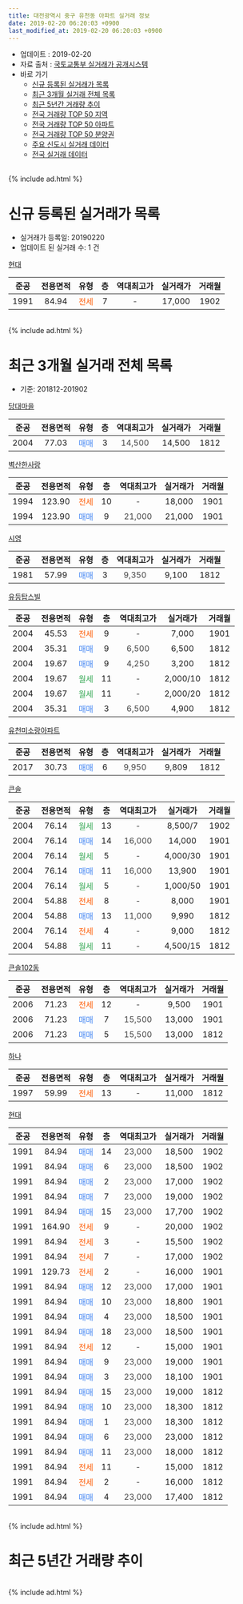 ```yaml
---
title: 대전광역시 중구 유천동 아파트 실거래 정보
date: 2019-02-20 06:20:03 +0900
last_modified_at: 2019-02-20 06:20:03 +0900
---
```


* 업데이트 : 2019-02-20
* 자료 출처 : [국토교통부 실거래가 공개시스템](http://rt.molit.go.kr)
* 바로 가기
    * [신규 등록된 실거래가 목록](#신규-등록된-실거래가-목록)
    * [최근 3개월 실거래 전체 목록](#최근-3개월-실거래-전체-목록)
    * [최근 5년간 거래량 추이](#최근-5년간-거래량-추이)
    * [전국 거래량 TOP 50 지역](https://inasie.github.io/apt-trade-info/최근-3개월-전국에서-가장-거래가-많이-발생한-지역)
    * [전국 거래량 TOP 50 아파트](https://inasie.github.io/apt-trade-info/최근-3개월-전국에서-가장-거래가-많이-발생한-아파트)
    * [전국 거래량 TOP 50 분양권](https://inasie.github.io/apt-trade-info/최근-3개월-전국에서-가장-거래가-많이-발생한-분양권)
    * [주요 신도시 실거래 데이터](https://inasie.github.io/apt-trade-info/주요-신도시)
    * [전국 실거래 데이터](https://inasie.github.io/apt-trade-info/전국)
<br>
{% include ad.html %}
<br>

# 신규 등록된 실거래가 목록
* 실거래가 등록일: 20190220
* 업데이트 된 실거래 수: 1 건


[현대](https://search.naver.com/search.naver?query=%EB%8C%80%EC%A0%84%EA%B4%91%EC%97%AD%EC%8B%9C+%EC%A4%91%EA%B5%AC+%EC%9C%A0%EC%B2%9C%EB%8F%99+%ED%98%84%EB%8C%80)

|준공|전용면적|유형|층|역대최고가|실거래가|거래월|
|:---:|:---:|:---:|:---:|:---:|:---:|:---:|
|1991|84.94|<span style="color:#ff5a00">전세</span>|7|<span style="color:#444444">-</span>|17,000|1902|


<br>
{% include ad.html %}
<br>

# 최근 3개월 실거래 전체 목록
* 기준: 201812-201902


[당대마을](https://search.naver.com/search.naver?query=%EB%8C%80%EC%A0%84%EA%B4%91%EC%97%AD%EC%8B%9C+%EC%A4%91%EA%B5%AC+%EC%9C%A0%EC%B2%9C%EB%8F%99+%EB%8B%B9%EB%8C%80%EB%A7%88%EC%9D%84)

|준공|전용면적|유형|층|역대최고가|실거래가|거래월|
|:---:|:---:|:---:|:---:|:---:|:---:|:---:|
|2004|77.03|<span style="color:#4285f3">매매</span>|3|<span style="color:#444444">14,500</span>|14,500|1812|

[벽산한사랑](https://search.naver.com/search.naver?query=%EB%8C%80%EC%A0%84%EA%B4%91%EC%97%AD%EC%8B%9C+%EC%A4%91%EA%B5%AC+%EC%9C%A0%EC%B2%9C%EB%8F%99+%EB%B2%BD%EC%82%B0%ED%95%9C%EC%82%AC%EB%9E%91)

|준공|전용면적|유형|층|역대최고가|실거래가|거래월|
|:---:|:---:|:---:|:---:|:---:|:---:|:---:|
|1994|123.90|<span style="color:#ff5a00">전세</span>|10|<span style="color:#444444">-</span>|18,000|1901|
|1994|123.90|<span style="color:#4285f3">매매</span>|9|<span style="color:#444444">21,000</span>|21,000|1901|

[시영](https://search.naver.com/search.naver?query=%EB%8C%80%EC%A0%84%EA%B4%91%EC%97%AD%EC%8B%9C+%EC%A4%91%EA%B5%AC+%EC%9C%A0%EC%B2%9C%EB%8F%99+%EC%8B%9C%EC%98%81)

|준공|전용면적|유형|층|역대최고가|실거래가|거래월|
|:---:|:---:|:---:|:---:|:---:|:---:|:---:|
|1981|57.99|<span style="color:#4285f3">매매</span>|3|<span style="color:#444444">9,350</span>|9,100|1812|

[유등탑스빌](https://search.naver.com/search.naver?query=%EB%8C%80%EC%A0%84%EA%B4%91%EC%97%AD%EC%8B%9C+%EC%A4%91%EA%B5%AC+%EC%9C%A0%EC%B2%9C%EB%8F%99+%EC%9C%A0%EB%93%B1%ED%83%91%EC%8A%A4%EB%B9%8C)

|준공|전용면적|유형|층|역대최고가|실거래가|거래월|
|:---:|:---:|:---:|:---:|:---:|:---:|:---:|
|2004|45.53|<span style="color:#ff5a00">전세</span>|9|<span style="color:#444444">-</span>|7,000|1901|
|2004|35.31|<span style="color:#4285f3">매매</span>|9|<span style="color:#444444">6,500</span>|6,500|1812|
|2004|19.67|<span style="color:#4285f3">매매</span>|9|<span style="color:#444444">4,250</span>|3,200|1812|
|2004|19.67|<span style="color:#34a853">월세</span>|11|<span style="color:#444444">-</span>|2,000/10|1812|
|2004|19.67|<span style="color:#34a853">월세</span>|11|<span style="color:#444444">-</span>|2,000/20|1812|
|2004|35.31|<span style="color:#4285f3">매매</span>|3|<span style="color:#444444">6,500</span>|4,900|1812|

[유천미소랑아파트](https://search.naver.com/search.naver?query=%EB%8C%80%EC%A0%84%EA%B4%91%EC%97%AD%EC%8B%9C+%EC%A4%91%EA%B5%AC+%EC%9C%A0%EC%B2%9C%EB%8F%99+%EC%9C%A0%EC%B2%9C%EB%AF%B8%EC%86%8C%EB%9E%91%EC%95%84%ED%8C%8C%ED%8A%B8)

|준공|전용면적|유형|층|역대최고가|실거래가|거래월|
|:---:|:---:|:---:|:---:|:---:|:---:|:---:|
|2017|30.73|<span style="color:#4285f3">매매</span>|6|<span style="color:#444444">9,950</span>|9,809|1812|

[큰솔](https://search.naver.com/search.naver?query=%EB%8C%80%EC%A0%84%EA%B4%91%EC%97%AD%EC%8B%9C+%EC%A4%91%EA%B5%AC+%EC%9C%A0%EC%B2%9C%EB%8F%99+%ED%81%B0%EC%86%94)

|준공|전용면적|유형|층|역대최고가|실거래가|거래월|
|:---:|:---:|:---:|:---:|:---:|:---:|:---:|
|2004|76.14|<span style="color:#34a853">월세</span>|13|<span style="color:#444444">-</span>|8,500/7|1902|
|2004|76.14|<span style="color:#4285f3">매매</span>|14|<span style="color:#444444">16,000</span>|14,000|1901|
|2004|76.14|<span style="color:#34a853">월세</span>|5|<span style="color:#444444">-</span>|4,000/30|1901|
|2004|76.14|<span style="color:#4285f3">매매</span>|11|<span style="color:#444444">16,000</span>|13,900|1901|
|2004|76.14|<span style="color:#34a853">월세</span>|5|<span style="color:#444444">-</span>|1,000/50|1901|
|2004|54.88|<span style="color:#ff5a00">전세</span>|8|<span style="color:#444444">-</span>|8,000|1901|
|2004|54.88|<span style="color:#4285f3">매매</span>|13|<span style="color:#444444">11,000</span>|9,990|1812|
|2004|76.14|<span style="color:#ff5a00">전세</span>|4|<span style="color:#444444">-</span>|9,000|1812|
|2004|54.88|<span style="color:#34a853">월세</span>|11|<span style="color:#444444">-</span>|4,500/15|1812|

[큰솔102동](https://search.naver.com/search.naver?query=%EB%8C%80%EC%A0%84%EA%B4%91%EC%97%AD%EC%8B%9C+%EC%A4%91%EA%B5%AC+%EC%9C%A0%EC%B2%9C%EB%8F%99+%ED%81%B0%EC%86%94102%EB%8F%99)

|준공|전용면적|유형|층|역대최고가|실거래가|거래월|
|:---:|:---:|:---:|:---:|:---:|:---:|:---:|
|2006|71.23|<span style="color:#ff5a00">전세</span>|12|<span style="color:#444444">-</span>|9,500|1901|
|2006|71.23|<span style="color:#4285f3">매매</span>|7|<span style="color:#444444">15,500</span>|13,000|1901|
|2006|71.23|<span style="color:#4285f3">매매</span>|5|<span style="color:#444444">15,500</span>|13,000|1812|

[하나](https://search.naver.com/search.naver?query=%EB%8C%80%EC%A0%84%EA%B4%91%EC%97%AD%EC%8B%9C+%EC%A4%91%EA%B5%AC+%EC%9C%A0%EC%B2%9C%EB%8F%99+%ED%95%98%EB%82%98)

|준공|전용면적|유형|층|역대최고가|실거래가|거래월|
|:---:|:---:|:---:|:---:|:---:|:---:|:---:|
|1997|59.99|<span style="color:#ff5a00">전세</span>|13|<span style="color:#444444">-</span>|11,000|1812|

[현대](https://search.naver.com/search.naver?query=%EB%8C%80%EC%A0%84%EA%B4%91%EC%97%AD%EC%8B%9C+%EC%A4%91%EA%B5%AC+%EC%9C%A0%EC%B2%9C%EB%8F%99+%ED%98%84%EB%8C%80)

|준공|전용면적|유형|층|역대최고가|실거래가|거래월|
|:---:|:---:|:---:|:---:|:---:|:---:|:---:|
|1991|84.94|<span style="color:#4285f3">매매</span>|14|<span style="color:#444444">23,000</span>|18,500|1902|
|1991|84.94|<span style="color:#4285f3">매매</span>|6|<span style="color:#444444">23,000</span>|18,500|1902|
|1991|84.94|<span style="color:#4285f3">매매</span>|2|<span style="color:#444444">23,000</span>|17,000|1902|
|1991|84.94|<span style="color:#4285f3">매매</span>|7|<span style="color:#444444">23,000</span>|19,000|1902|
|1991|84.94|<span style="color:#4285f3">매매</span>|15|<span style="color:#444444">23,000</span>|17,700|1902|
|1991|164.90|<span style="color:#ff5a00">전세</span>|9|<span style="color:#444444">-</span>|20,000|1902|
|1991|84.94|<span style="color:#ff5a00">전세</span>|3|<span style="color:#444444">-</span>|15,500|1902|
|1991|84.94|<span style="color:#ff5a00">전세</span>|7|<span style="color:#444444">-</span>|17,000|1902|
|1991|129.73|<span style="color:#ff5a00">전세</span>|2|<span style="color:#444444">-</span>|16,000|1901|
|1991|84.94|<span style="color:#4285f3">매매</span>|12|<span style="color:#444444">23,000</span>|17,000|1901|
|1991|84.94|<span style="color:#4285f3">매매</span>|10|<span style="color:#444444">23,000</span>|18,800|1901|
|1991|84.94|<span style="color:#4285f3">매매</span>|4|<span style="color:#444444">23,000</span>|18,500|1901|
|1991|84.94|<span style="color:#4285f3">매매</span>|18|<span style="color:#444444">23,000</span>|18,500|1901|
|1991|84.94|<span style="color:#ff5a00">전세</span>|12|<span style="color:#444444">-</span>|15,000|1901|
|1991|84.94|<span style="color:#4285f3">매매</span>|9|<span style="color:#444444">23,000</span>|19,000|1901|
|1991|84.94|<span style="color:#4285f3">매매</span>|3|<span style="color:#444444">23,000</span>|18,100|1901|
|1991|84.94|<span style="color:#4285f3">매매</span>|15|<span style="color:#444444">23,000</span>|19,000|1812|
|1991|84.94|<span style="color:#4285f3">매매</span>|10|<span style="color:#444444">23,000</span>|18,300|1812|
|1991|84.94|<span style="color:#4285f3">매매</span>|1|<span style="color:#444444">23,000</span>|18,300|1812|
|1991|84.94|<span style="color:#4285f3">매매</span>|6|<span style="color:#444444">23,000</span>|23,000|1812|
|1991|84.94|<span style="color:#4285f3">매매</span>|11|<span style="color:#444444">23,000</span>|18,000|1812|
|1991|84.94|<span style="color:#ff5a00">전세</span>|11|<span style="color:#444444">-</span>|15,000|1812|
|1991|84.94|<span style="color:#ff5a00">전세</span>|2|<span style="color:#444444">-</span>|16,000|1812|
|1991|84.94|<span style="color:#4285f3">매매</span>|4|<span style="color:#444444">23,000</span>|17,400|1812|


<br>
{% include ad.html %}
<br>

# 최근 5년간 거래량 추이


<div style="width:100%;">
    <canvas id="deal_progress" height="200"></canvas>
</div>

<script>
new Chart(document.getElementById("deal_progress"), {
    type: 'line',
    data: {
        labels: ['201402','201403','201404','201405','201406','201407','201408','201409','201410','201411','201412','201501','201502','201503','201504','201505','201506','201507','201508','201509','201510','201511','201512','201601','201602','201603','201604','201605','201606','201607','201608','201609','201610','201611','201612','201701','201702','201703','201704','201705','201706','201707','201708','201709','201710','201711','201712','201801','201802','201803','201804','201805','201806','201807','201808','201809','201810','201811','201812','201901','201902'],
        datasets: [{
            label: '매매',
            pointRadius: 1,
            data: [20, 21, 17, 10, 20, 8, 25, 36, 15, 26, 10, 18, 12, 17, 25, 29, 19, 12, 18, 15, 22, 16, 42, 15, 16, 19, 10, 16, 20, 17, 25, 20, 21, 19, 16, 21, 20, 25, 14, 17, 12, 17, 23, 60, 17, 17, 15, 21, 21, 18, 21, 22, 20, 12, 13, 15, 10, 20, 14, 10, 5],
            borderColor: "rgba(255, 201, 14, 1)",
            backgroundColor: "rgba(255, 201, 14, 0.5)",
            fill: false,
            lineTension: 0
        },{
            label: '전월세',
            pointRadius: 1,
            data: [15, 24, 17, 15, 21, 17, 19, 20, 37, 23, 20, 14, 19, 30, 20, 16, 24, 10, 14, 14, 11, 13, 13, 13, 14, 16, 9, 7, 11, 17, 9, 12, 16, 14, 12, 18, 13, 20, 16, 15, 37, 16, 8, 16, 6, 16, 10, 10, 12, 15, 14, 19, 10, 11, 13, 12, 17, 9, 7, 8, 4],
            borderColor: "rgba(0, 141, 185, 1)",
            backgroundColor: "rgba(0, 141, 185, 0.5)",
            fill: false,
            lineTension: 0
        }
        ]
    },
    options: {
        responsive: true,
        title: {
            display: false
        },
        tooltips: {
            mode: 'index',
            intersect: false
        },
        hover: {
            mode: 'nearest',
            intersect: true
        },
        scales: {
            xAxes: [{
                display: true,
                scaleLabel: {
                    display: true,
                    labelString: '년/월'
                }
            }],
            yAxes: [{
                display: true,
                ticks: {
                    suggestedMin: 0,
                },
                scaleLabel: {
                    display: true,
                    labelString: '실거래 수'
                }
            }]
        }
    }
});

</script>


<br>
{% include ad.html %}
<br>

